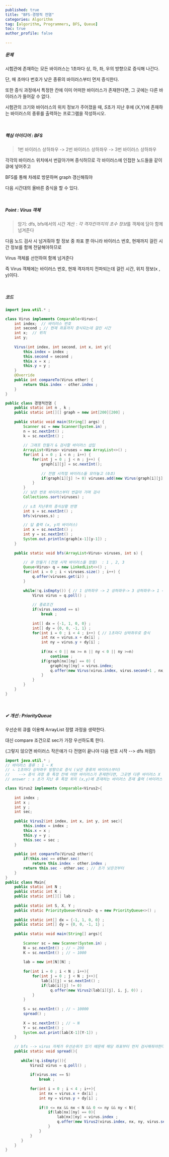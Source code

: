 ```yaml
---
published: true
title: "BFS-경쟁적 전염" 
categories: Algorithm 
tag: [algorithm, Programmers, BFS, Queue] 
toc: true
author_profile: false 
  
---
```




##### 문제

시험관에 존재하는 모든 바이러스는 1초마다 상, 하, 좌, 우의 방향으로 증식해 나간다. 

단, 매 초마다 번호가 낮은 종류의 바이러스부터 먼저 증식한다. 

또한 증식 과정에서 특정한 칸에 이미 어떠한 바이러스가 존재한다면, 그 곳에는 다른 바이러스가 들어갈 수 없다.

시험관의 크기와 바이러스의 위치 정보가 주어졌을 때, *S*초가 지난 후에 (X,Y)에 존재하는 바이러스의 종류를 출력하는 프로그램을 작성하시오.

<br>



##### 핵심 아이디어 : BFS

> 1번 바이러스 상하좌우 -> 2번 바이러스 상하좌우 -> 3번 바이러스 상하좌우 

각각의 바이러스 위치에서 번갈아가며 증식하므로 각 바이러스에 인접한 노드들을 같이 큐에 넣어주고   

BFS를 통해 차례로 방문하며 graph 갱신해줘야

다음 시간대의 올바른 증식을 할 수 있다. 	 

<br> 

##### Point : Virus 객체 

>암기: dfs, bfs에서의 시간 계산 : *각 격자칸까지의 초수 정보*를 객체에 담아 함께 넘겨준다 

다음 노드 검사 시 넘겨줘야 할 정보 중 좌표 뿐 아니라 바이러스 번호, 현재까지 걸린 시간 정보를 함께 전달해야하므로

Virus 객체를 선언하여 함께 넘겨준다

즉 Virus 객체에는 바이러스 번호, 현재 격자까지 전파되는데 걸린 시간, 위치 정보(x , y)이다. 

<br>



##### 코드 

```java
import java.util.* ; 

class Virus implements Comparable<Virus>{
	int index;  // 바이러스 번호 
	int second ; // 현재 좌표까지 증식되는데 걸린 시간 
	int x;  // 위치 
	int y; 
	
	Virus(int index, int second, int x, int y){
		this.index = index ;
		this.second = second ; 
		this.x = x ; 
		this.y = y ; 
	}
	@Override 
	public int compareTo(Virus other) {
		return this.index - other.index ; 
	}
}

public class 경쟁적전염 {
	public static int n , k ; 
	public static int[][] graph = new int[200][200] ; 
	
	public static void main(String[] args) {
		Scanner sc = new Scanner(System.in) ; 
		n = sc.nextInt() ; 
		k = sc.nextInt() ; 
		
		// 그래프 만들기 & 검사할 바이러스 삽입 
		ArrayList<Virus> viruses = new ArrayList<>() ; 
		for(int i = 0 ; i < n ; i++) {
			for(int j = 0 ; j < n ; j++) {
				graph[i][j] = sc.nextInt(); 
	
				// 전염 시작점 바이러스들 모아놓고 (0초) 
				if(graph[i][j] != 0) viruses.add(new Virus(graph[i][j], 0 , i, j)); 
			}
		}
        // 낮은 번호 바이러스부터 번갈아 가며 검사 
		Collections.sort(viruses) ; 
		
        // s초 지난후의 증식상황 반영
		int s = sc.nextInt() ; 
		bfs(viruses,s) ; 

        // 답 출력 (x, y의 바이러스)
		int x = sc.nextInt() ; 
		int y = sc.nextInt() ; 
		System.out.println(graph[x-1][y-1]) ; 
	}
	
	public static void bfs(ArrayList<Virus> viruses, int s) {
		
		// 큐 만들기 (전염 시작 바이러스들 정렬)  : 1 , 2, 3
		Queue<Virus> q = new LinkedList<>() ; 
		for(int i = 0 ; i < viruses.size() ; i++) {
			q.offer(viruses.get(i)) ; 
		}
		
		while(!q.isEmpty()) { // 1 상하좌우 -> 2 상하좌우-> 3 상하좌우-> 1 -> 2 -> 3 -> ... 
			Virus virus = q.poll() ; 
			
            // 종료조건
			if(virus.second == s) 
				break ; 
			
			int[] dx = {-1, 1, 0, 0} ; 
			int[] dy = {0, 0, -1, 1} ;
			for(int i = 0 ; i < 4 ; i++) { // 1초마다 상하좌우로 증식 
				int nx = virus.x + dx[i] ; 
				int ny = virus.y + dy[i] ; 
				
				if(nx < 0 || nx >= n || ny < 0 || ny >=n)
					continue ; 
				if(graph[nx][ny] == 0) {
					graph[ny][ny] = virus.index; 
					q.offer(new Virus(virus.index, virus.second+1 , nx, ny)) ;
				}
			}
		}
	}
}
```

<br>



##### ✔ 개선 : PriorityQueue

우선순위 큐를 이용해 ArrayList 정렬 과정을 생략한다. 

대신 compare 조건으로 sec가 가장 우선하도록 한다. 

(그렇지 않으면 바이러스 작은애가 다 전염이 끝나야 다음 번호 시작 --> dfs 처럼!) 

```java
import java.util.* ; 
// 바이러스 종류 : 1 ~ K 
// ㄴ 1초마다 상하좌우 방향으로 증식 (낮은 종류의 바이러스부터)
//    --> 증식 과정 중 특정 칸에 어떤 바이러스가 존재한다면, 그곳엔 다른 바이러스 X 
// answer : s 초가 지난 후 특정 위치 (x,y)에 존재하는 바이러스 존재 출력 (바이러스 없으면 0)

class Virus2 implements Comparable<Virus2>{
	
    int index ; 
    int x ; 
    int y ; 
    int sec; 
    
    public Virus2(int index, int x, int y, int sec){
        this.index = index ; 
        this.x = x ; 
        this.y = y ; 
        this.sec = sec ; 
    }
    
    public int compareTo(Virus2 other){
        if(this.sec == other.sec)
            return this.index - other.index ;   
        return this.sec - other.sec ; // 초가 낮은것부터
    }
}
public class Main{
    public static int N ; 
    public static int K ; 
    public static int[][] lab ; 
    
    public static int S, X, Y ;
    public static PriorityQueue<Virus2> q = new PriorityQueue<>() ;  
    
    public static int[] dx = {-1, 1, 0, 0} ; 
    public static int[] dy = {0, 0, -1, 1} ; 
    
    public static void main(String[] args){
        
        Scanner sc = new Scanner(System.in) ; 
        N = sc.nextInt() ; // ~ 200  
        K = sc.nextInt() ; // ~ 1000
        
        lab = new int[N][N] ; 
        
        for(int i = 0 ; i < N ; i++){
            for(int j = 0 ; j < N ; j++){
                lab[i][j] = sc.nextInt() ;    
                if(lab[i][j] != 0)
                    q.offer(new Virus2(lab[i][j], i, j, 0)) ;        
            }
        }
             
        S = sc.nextInt() ; // ~ 10000  
        spread() ; 
        
        X = sc.nextInt() ; // ~ N 
        Y = sc.nextInt() ; 
        System.out.print(lab[X-1][Y-1]) ; 
    }
    
    // bfs --> virus 자체가 우선순위가 있기 때문에 해당 좌표부터 먼저 검사해줘야한다.  
    public static void spread(){
     
       while(!q.isEmpty()){
           Virus2 virus = q.poll() ; 
           
           if(virus.sec == S)
               break ;
           
           for(int i = 0 ; i < 4 ; i++){
               int nx = virus.x + dx[i] ; 
               int ny = virus.y + dy[i] ; 
               
               if(0 <= nx && nx < N && 0 <= ny && ny < N){
                   if(lab[nx][ny] == 0){
                       lab[nx][ny] = virus.index ;
                       q.offer(new Virus2(virus.index, nx, ny, virus.sec+1)) ; 
                   }       
               }
           }
       }  
    }
}
```

